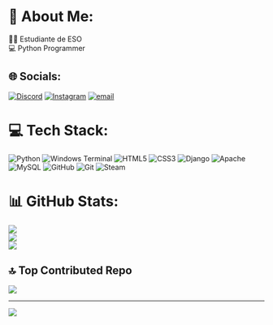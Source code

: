 # 💫 About Me:
👨‍💻 Estudiante de ESO<br>💻 Python Programmer<br>


## 🌐 Socials:
[![Discord](https://img.shields.io/badge/Discord-%237289DA.svg?logo=discord&logoColor=white)](https://discord.gg/7CGFXsAu) [![Instagram](https://img.shields.io/badge/Instagram-%23E4405F.svg?logo=Instagram&logoColor=white)](https://instagram.com/rubenblascoa) [![email](https://img.shields.io/badge/Email-D14836?logo=gmail&logoColor=white)](mailto:rubenblascoarmengod@gmail.com) 

# 💻 Tech Stack:
![Python](https://img.shields.io/badge/python-3670A0?style=for-the-badge&logo=python&logoColor=ffdd54) ![Windows Terminal](https://img.shields.io/badge/Windows%20Terminal-%234D4D4D.svg?style=for-the-badge&logo=windows-terminal&logoColor=white) ![HTML5](https://img.shields.io/badge/html5-%23E34F26.svg?style=for-the-badge&logo=html5&logoColor=white) ![CSS3](https://img.shields.io/badge/css3-%231572B6.svg?style=for-the-badge&logo=css3&logoColor=white) ![Django](https://img.shields.io/badge/django-%23092E20.svg?style=for-the-badge&logo=django&logoColor=white) ![Apache](https://img.shields.io/badge/apache-%23D42029.svg?style=for-the-badge&logo=apache&logoColor=white) ![MySQL](https://img.shields.io/badge/mysql-4479A1.svg?style=for-the-badge&logo=mysql&logoColor=white) ![GitHub](https://img.shields.io/badge/github-%23121011.svg?style=for-the-badge&logo=github&logoColor=white) ![Git](https://img.shields.io/badge/git-%23F05033.svg?style=for-the-badge&logo=git&logoColor=white) ![Steam](https://img.shields.io/badge/steam-%23000000.svg?style=for-the-badge&logo=steam&logoColor=white)
# 📊 GitHub Stats:
![](https://github-readme-stats.vercel.app/api?username=Rubenba5&theme=dark&hide_border=false&include_all_commits=false&count_private=false)<br/>
![](https://nirzak-streak-stats.vercel.app/?user=Rubenba5&theme=dark&hide_border=false)<br/>
![](https://github-readme-stats.vercel.app/api/top-langs/?username=Rubenba5&theme=dark&hide_border=false&include_all_commits=false&count_private=false&layout=compact)

## 🔝 Top Contributed Repo
![](https://github-contributor-stats.vercel.app/api?username=Rubenba5&limit=5&theme=dark&combine_all_yearly_contributions=true)

---
[![](https://visitcount.itsvg.in/api?id=Rubenba5&icon=0&color=0)](https://visitcount.itsvg.in)

<!-- Proudly created with GPRM ( https://gprm.itsvg.in ) --
-->
